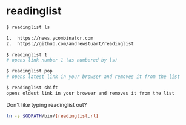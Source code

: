 # readinglist

```bash
$ readinglist ls

1.  https://news.ycombinator.com
2.  https://github.com/andrewstuart/readinglist

$ readinglist 1
# opens link number 1 (as numbered by ls)

$ readinglist pop
# opens latest link in your browser and removes it from the list

$ readinglist shift
opens oldest link in your browser and removes it from the list

```

Don't like typing readinglist out?

```bash
ln -s $GOPATH/bin/{readinglist,rl}
```
